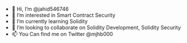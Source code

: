 - 👋 Hi, I’m @jahid546746
- 👀 I’m interested in Smart Contract Security
- 🌱 I’m currently learning Solidity
- 💞️ I’m looking to collaborate on Solidity Development, Solidity Security
- 📫 You Can find me on Twitter @mjhb000 

